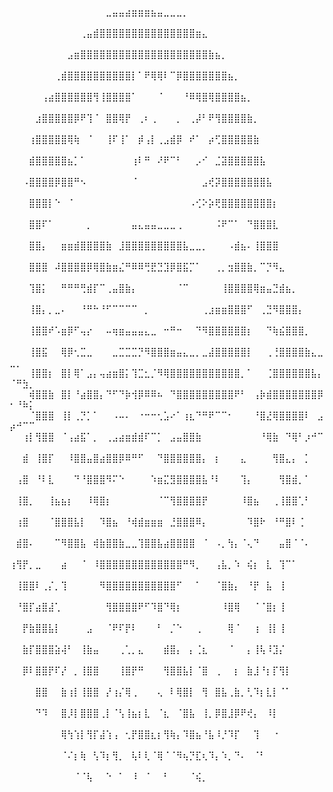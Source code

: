 ⠀⠀⠀⠀⠀⠀⠀⠀⠀⠀⠀⠀⠀⠀⠀⣀⣤⣤⣴⣶⣶⣶⣦⣤⣀⣀⣀⡀⠀⠀⠀⠀⠀⠀⠀⠀⠀⠀⠀⠀⠀⠀⠀⠀⠀⠀⠀⠀⠀⠀⠀⠀⠀
⠀⠀⠀⠀⠀⠀⠀⠀⠀⠀⠀⢀⣤⣾⣿⣿⣿⣿⣿⣿⣿⣿⣿⣿⣿⣿⣿⣿⣿⣶⣄⠀⠀⠀⠀⠀⠀⠀⠀⠀⠀⠀⠀⠀⠀⠀⠀⠀⠀⠀⠀⠀⠀
⠀⠀⠀⠀⠀⠀⠀⠀⠀⣠⣶⣿⣿⣿⣿⣿⣿⣿⣿⣿⣿⣿⣿⣿⣿⣿⣿⣿⣿⣿⣿⣷⣦⡀⠀⠀⠀⠀⠀⠀⠀⠀⠀⠀⠀⠀⠀⠀⠀⠀⠀⠀⠀
⠀⠀⠀⠀⠀⠀⠀⢀⣾⣿⣿⣿⣿⣿⣿⣿⣿⣿⣿⡇⠁⠟⢿⢿⠇⠉⡿⣿⣿⣿⣿⣿⣿⣿⣦⡀⠀⠀⠀⠀⠀⠀⠀⠀⠀⠀⠀⠀⠀⠀⠀⠀⠀
⠀⠀⠀⠀⠀⢠⣴⣿⣿⣿⣿⣿⣿⢻⢸⣿⣿⣿⣿⠁⠀⠀⠀⠈⠀⠀⠀⠘⠿⢿⣿⢿⣿⣿⣿⣿⣦⡀⠀⠀⠀⠀⠀⠀⠀⠀⠀⠀⠀⠀⠀⠀⠀
⠀⠀⠀⠀⣰⣿⣿⣿⣿⣿⡿⠟⢹⠈⠀⣿⣿⢿⡟⠀⢀⠆⢀⠀⠀⠀⡀⠀⢀⡼⠃⠟⢻⣿⣿⣿⣿⣷⡀⠀⠀⠀⠀⠀⠀⠀⠀⠀⠀⠀⠀⠀⠀
⠀⠀⠀⢰⣿⣿⣿⣿⣿⢿⢷⠀⠈⠀⠀⢸⠏⢸⠁⠀⡾⢠⡇⢀⣠⣾⡿⠀⠞⠁⠀⡴⢋⣿⣿⣿⣿⣿⣷⠀⠀⠀⠀⠀⠀⠀⠀⠀⠀⠀⠀⠀⠀
⠀⠀⠀⣾⣿⣿⣿⣿⣿⣦⡁⠁⠀⠀⠀⠀⠀⠀⠀⢰⠇⠛⠀⠜⠟⠉⠃⠀⠀⡠⠊⠀⣈⣽⣿⣿⣿⣿⣿⣧⠀⠀⠀⠀⠀⠀⠀⠀⠀⠀⠀⠀⠀
⠀⠀⠠⣿⣿⣿⣿⡿⣿⣿⠛⠢⠀⠀⠀⠀⠀⠀⠀⠈⠀⠀⠀⠀⠀⠀⠀⠀⠀⠀⣠⢞⡽⣿⣿⣿⣿⣿⣿⣿⣧⠀⠀⠀⠀⠀⠀⠀⠀⠀⠀⠀⠀
⠀⠀⠀⣿⣿⣿⡇⠑⠀⠈⠀⠀⠀⠀⠀⠀⠀⠀⠀⠀⠀⠀⠀⠀⠀⠀⠀⠀⠠⢊⠕⡵⢟⣿⣿⣿⣿⣿⣿⣿⣿⡆⠀⠀⠀⠀⠀⠀⠀⠀⠀⠀⠀
⠀⠀⠀⣿⣿⠏⠁⠀⠀⠀⠀⠀⡀⠀⠀⠀⠀⠀⠀⣤⣄⣤⣤⣀⣀⣀⢀⠀⠀⠀⠀⠀⠨⠟⠉⠁⠀⠙⣿⣿⣿⣇⠀⠀⠀⠀⠀⠀⠀⠀⠀⠀⠀
⠀⠀⠀⣿⣿⡄⠀⠀⣶⣶⣾⣿⣿⣿⣿⣷⠀⣸⣿⣿⣿⣿⣿⣿⣿⣿⣿⣧⣀⣀⡀⠀⠀⠀⠠⣾⣦⠄⢸⣿⣿⣿⠀⠀⠀⠀⠀⠀⠀⠀⠀⠀⠀
⠀⠀⠀⣿⣿⣿⠀⠼⣿⣿⣿⣿⡿⢿⣿⣷⣶⣌⠛⠿⠿⢛⣟⣙⣹⡿⣿⣯⡉⠁⠀⠀⢀⡀⣲⣿⣿⣷⡀⠉⡙⠻⣄⠀⠀⠀⠀⠀⠀⠀⠀⠀⠀
⠀⠀⠀⢹⣿⡅⠀⠀⠛⠛⠛⢛⣾⡏⠉⢀⣤⣿⣷⡄⠀⠀⠀⠀⠀⠀⠈⠉⠀⠀⠀⠀⠀⢸⣿⣿⣿⣿⢿⣶⣤⣙⣾⣦⡀⠀⠀⠀⠀⠀⠀⠀⠀
⠀⠀⠀⢸⣿⡄⡀⣀⠄⠀⠀⠘⠛⠓⠘⠋⠉⠉⠉⠉⠀⡀⠀⠀⠀⠀⠀⠀⠀⠀⢀⣰⣶⣶⣿⣿⣿⠋⠀⢀⣙⠻⣿⣿⣿⡄⠀⠀⠀⠀⠀⠀⠀
⠀⠀⠀⢸⣿⣿⠞⠡⣶⡿⠋⢤⡔⠀⠀⠤⢶⣶⣤⣤⣤⣄⣀⠀⠒⠛⠒⠀⠀⠙⠻⣿⣿⣿⣿⣿⣿⡆⠀⠀⠙⢷⣮⣿⣿⣿⡀⠀⠀⠀⠀⠀⠀
⠀⠀⠀⢸⣿⣯⠀⠀⢿⡿⢂⣉⣀⠀⠀⠀⣀⣉⣉⣉⡙⠻⣿⣿⣿⣶⣤⣄⣀⡀⣀⣼⣿⣿⣿⣿⣿⡇⠀⠀⢀⢘⣿⣿⣿⣿⣷⣄⣀⣀⡀⠀⠀
⠀⠀⠀⢸⣿⣿⡆⠀⣿⡇⢿⠁⣠⡄⢤⣴⣶⣿⡅⢹⣉⣂⡈⠻⢿⣿⣿⣿⣿⣿⣿⣿⣿⣿⣿⣿⡀⠁⠀⠀⢈⣿⣿⣿⣿⣿⣿⣧⡄⠈⠛⣳⡀
⠀⠀⠀⢾⣿⣿⣷⠀⣿⡇⠘⣴⣿⣿⡄⠙⠋⠙⡷⢺⡿⠿⠿⠦⠀⠙⣿⣿⣿⣿⣿⣿⣿⣿⣿⠟⠃⠀⢠⡷⣾⣿⣿⣿⣿⣿⣿⣿⡿⠂⠘⠷⡅
⠀⠀⠀⠈⣿⣿⣿⠀⢸⡇⢀⡙⡁⠁⠀⠀⠠⠤⠄⠀⠐⠒⠒⢂⣡⠔⠁⢰⣆⠙⠛⠟⠉⠉⠂⠀⠀⠀⠘⣿⣜⢿⣿⣿⣿⣿⠇⠀⣠⡴⠚⠉⠉
⠀⠀⢰⡇⢻⣿⣿⠀⠈⢠⣴⣯⠁⡀⠀⢀⣠⣴⣶⣾⣾⠏⠉⡁⠀⣠⣤⣿⣿⣷⠀⠀⠀⠀⠀⠀⠀⠀⠀⠘⢿⣷⠀⠙⢿⠃⡰⠚⠉⠀⠀⠀⠀
⠀⠀⣾⠀⢸⣿⡏⠀⠀⠸⣿⣿⣤⣿⣴⣿⣿⡿⠿⠛⠋⠀⠀⠙⣿⣿⣿⣿⣿⣿⡄⠀⡆⠀⠀⠀⣄⠀⠀⠀⠀⢻⣿⣄⡄⠀⡁⠀⠀⠀⠀⠀⠀
⠀⢠⣿⠀⠘⠇⣇⠀⠀⠀⠙⠘⣿⣿⣿⠻⠍⠑⠀⠀⠀⠀⠱⣶⣍⣻⣿⣿⣿⣿⣧⠘⠇⠀⠀⠀⢹⡄⠀⠀⠀⠀⢻⣿⣾⡀⠁⠀⠀⠀⠀⠀⠀
⠀⢸⣿⡀⠀⠀⢸⣦⣦⡆⠀⠀⠸⢿⣿⡆⠀⠀⠀⠀⠀⠀⠀⠈⠉⢻⣿⣿⣿⣿⡟⠀⠀⠀⠀⠀⠸⣿⣦⠀⠀⢀⢸⣿⣿⢁⠃⠀⠀⠀⠀⠀⠀
⠀⢰⣿⠀⠀⠀⠈⣿⣿⣿⣧⡇⠀⠀⠹⣿⣦⠀⠘⢾⣾⣶⣶⣶⠀⣘⣿⣿⣿⠿⡄⠀⠀⠀⠀⠀⠀⠹⣿⠗⠀⠘⠛⣿⠇⢈⠀⠀⠀⠀⠀⠀⠀
⠀⣾⣿⠄⠀⠀⠀⠉⠻⣿⣿⣧⠀⢾⣷⣿⣿⣷⣀⣀⢹⣿⣿⣧⣴⣿⣿⣿⣿⠀⠈⠀⠠⡀⢳⡄⠈⢄⠙⠀⠀⠀⣤⣿⠈⠈⠄⠀⠀⠀⠀⠀⠀
⢰⢻⡟⡀⣀⠀⠀⠀⣴⠀⠀⠈⠀⠸⣿⣿⣿⣿⣿⣿⣿⣿⣿⣿⣿⣿⣿⠛⠻⡀⠀⠀⢠⣧⡀⠱⠀⢮⡆⠀⣇⠀⢹⠉⠁⠀⠀⠀⠀⠀⠀⠀⠀
⠀⢸⣿⣿⠇⢀⡌⡀⢹⠀⠀⠀⠀⠀⠻⣿⣿⣿⣿⣿⣿⣿⣿⣿⣿⣿⠋⠀⠀⠁⠀⠀⠈⣿⣷⡄⠀⠘⡟⠀⣧⠀⢸⠀⠀⠀⠀⠀⠀⠀⠀⠀⠀
⠀⠘⣿⡏⣴⣿⣼⢁⠀⠀⠀⠀⠀⠀⠀⢻⣿⣿⣿⣿⠟⠋⠹⣿⠙⢿⡆⠀⠀⠀⠀⠀⠀⠸⣿⢿⠀⠀⠈⠈⣿⡆⢸⠀⠀⠀⠀⠀⠀⠀⠀⠀⠀
⠀⠀⡟⣷⣿⣿⣧⡇⠀⠀⠀⠀⣠⠀⠀⠈⠟⠏⡟⠇⠀⠀⠀⠃⠀⡈⠑⠀⠀⢀⠀⠀⠀⠀⢿⠈⠀⠀⢰⠀⢸⡇⢸⠀⠀⠀⠀⠀⠀⠀⠀⠀⠀
⠀⠀⣷⡏⣿⣿⣿⣵⢼⠃⠀⢸⣷⣤⠀⠀⠀⢀⢁⡀⣄⠀⠀⠀⣾⣿⡄⠀⡄⢈⣆⠀⠀⠀⠈⠀⠀⡄⢸⢧⠸⣹⡌⠀⠀⠀⠀⠀⠀⠀⠀⠀⠀
⠀⠀⡿⠇⣿⣿⡟⠏⡜⠀⡀⢸⣿⣿⠀⠀⠀⢸⣿⡟⠛⠀⠀⠀⢻⣿⣿⣧⡇⠈⣿⠀⢀⠀⠀⡆⠀⣷⣸⠘⡆⡏⢻⡇⠀⠀⠀⠀⠀⠀⠀⠀⠀
⠀⠀⠀⠀⣿⣿⠀⠀⣷⢰⡇⢸⣿⣿⠀⡜⢰⡌⢿⢀⠀⠀⠀⢄⠀⠇⢿⣿⡇⠀⢻⠀⣿⣧⢀⣷⡀⢃⠹⡆⣇⡇⠈⠁⠀⠀⠀⠀⠀⠀⠀⠀⠀
⠀⠀⠀⠀⠙⠹⠀⠀⣿⡸⡇⣿⣿⣿⢀⡇⠈⢣⢸⣦⡆⣇⠀⠈⣆⠀⠈⣿⣧⠀⢸⡀⡿⣿⣸⡿⠟⢞⡄⠀⠸⡇⠀⠀⠀⠀⠀⠀⠀⠀⠀⠀⠀
⠀⠀⠀⠀⠀⠀⠀⠀⢿⢳⢱⡇⢻⡏⣼⢱⢠⠀⢂⡟⣿⣿⣆⡆⢻⢷⡄⠹⣿⣦⠘⣧⠸⡘⠹⡏⠀⠀⢹⠀⠀⠐⠀⠀⠀⠀⠀⠀⠀⠀⠀⠀⠀
⠀⠀⠀⠀⠀⠀⠀⠀⠈⠌⡆⢷⠀⢣⠹⡆⢻⡀⠀⢧⠇⢇⠈⢿⠈⠈⠻⢦⡙⣏⢆⠹⡄⠱⡀⠙⠄⠀⠈⠃⠀⠀⠀⠀⠀⠀⠀⠀⠀⠀⠀⠀⠀
⠀⠀⠀⠀⠀⠀⠀⠀⠀⠀⠈⠈⢧⠀⠀⠑⠀⠁⠀⠸⠀⠈⠀⠀⠃⠀⠀⠀⠈⢮⡀⠀⠀⠀⠀⠀⠀⠀⠀⠀⠀⠀⠀⠀⠀⠀⠀⠀⠀⠀⠀⠀⠀
